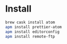# Install
```bash
brew cask install atom
apm install prettier-atom
apm install editorconfig
apm install remote-ftp
```
